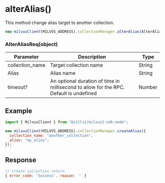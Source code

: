 # alterAlias()

This method change alias target to another collection.

```javascript
new milvusClient(MILUVS_ADDRESS).collectionManager.alterAlias(AlterAliasReq);
```

### AlterAliasReq(object)

| Parameter       | Description                                                                            | Type   |
| --------------- | -------------------------------------------------------------------------------------- | ------ |
| collection_name | Target collection name                                                                 | String |
| Alias           | Alias name                                                                             | String |
| timeout?        | An optional duration of time in millisecond to allow for the RPC. Default is undefined | Number |

## Example

```javascript
import { MilvusClient } from "@zilliz/milvus2-sdk-node";

new milvusClient(MILUVS_ADDRESS).collectionManager.createAlias({
  collection_name: "another_collection",
  alias: "my_alias",
});
```

## Response

```javascript
// create collection return
{ error_code: 'Success', reason: '' }
```
